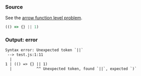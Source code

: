 ### Source
See the [arrow function level problem](../../../../parser/docs/arrow-function-level-problem.md).

```js
(() => {} || 1)
```

### Output: error
```txt
Syntax error: Unexpected token `||`
 --> test.js:1:11
  |
1 | (() => {} || 1)
  |           ^^ Unexpected token, found `||`, expected `)`
```
